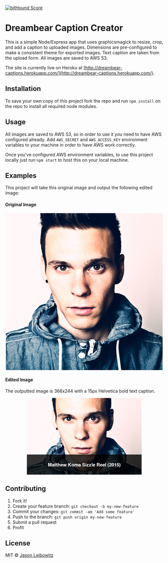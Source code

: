 [![bitHound Score](https://www.bithound.io/github/jasonleibowitz/dreambear-caption-creator/badges/score.svg)](https://www.bithound.io/github/jasonleibowitz/dreambear-caption-creator/master)

# Dreambear Caption Creator

This is a simple Node/Express app that uses graphicsmagick to resize, crop, and add a caption to uploaded images. Dimensions are pre-configured to make a consistent theme for exported images. Text caption are taken from the upload form. All images are saved to AWS S3.

The site is currently live on Heroku at [http://dreambear-captions.herokuapp.com/](http://dreambear-captions.herokuapp.com/).

## Installation

To save your own copy of this project fork the repo and run ```npm install``` on the repo to install all required node modules.

## Usage

All images are saved to AWS S3, so in order to use it you need to have AWS configured already. Add ```AWS_SECRET``` and ```AWS_ACCESS_KEY``` environment variables to your machine in order to have AWS work correctly.

Once you've configured AWS environment variables, to use this project locally just run ```npm start``` to host this on your local machine.

## Examples

This project will take this original image and output the following edited image:

#### Original Image

<div style="text-align: center;">
	<img src="examples/Matthew_Koma-original.jpg">
</div>

#### Edited Image

The outputted image is 366x244 with a 15px Helvetica bold text caption.

<div style="text-align: center;">
	<img src="examples/Matthew_Koma-final.jpg">
</div>

## Contributing

1. Fork it!
2. Create your feature branch: ```git checkout -b my-new-feature```
3. Commit your changes: ```git commit -am 'Add some feature'```
4. Push to the branch: ```git push origin my-new-feature```
5. Submit a pull request
6. Profit

## License
MIT &copy; [Jason Leibowitz](https://github.com/jasonleibowitz)
